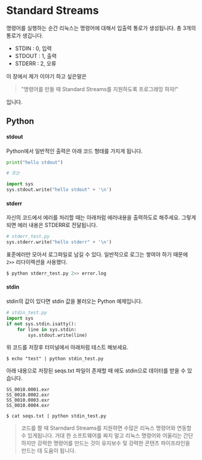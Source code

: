 # Standard Streams
명령어를 실행하는 순간 리눅스는 명령어에 대해서 입출력 통로가 생성됩니다.
총 3개의 통로가 생깁니다.

- STDIN : 0, 입력
- STDOUT : 1, 출력
- STDERR : 2, 오류

이 장에서 제가 이야기 하고 싶은말은

> "명령어를 만들 때 Standard Streams를 지원하도록 프로그래밍 하자!"

입니다.

## Python
#### stdout
Python에서 일반적인 출력은 아래 코드 형태를 가지게 됩니다.
```python
print("hello stdout")

# 또는

import sys
sys.stdout.write("hello stdout" + '\n')
```
#### stderr
자신의 코드에서 에러를 처리할 때는 아래처럼 에러내용을 출력하도로 해주세요.
그렇게 되면 에러 내용은 STDERR로 전달됩니다.
```python
# stderr_test.py
sys.stderr.write("hello stderr" + '\n')
```

표준에러만 모아서 로그파일로 남길 수 있다.
일반적으로 로그는 쌓여야 하기 때문에 `2>>` 리다이렉션을 사용했다.
```bash
$ python stderr_test.py 2>> error.log
```

#### stdin
stdin의 값이 있다면 stdin 값을 불러오는 Python 예제입니다.
```python
# stdin_test.py
import sys
if not sys.stdin.isatty():
	for line in sys.stdin:
		sys.stdout.write(line)
```
위 코드를 저장후 터미널에서 아래처럼 테스트 해보세요.
```
$ echo "test" | python stdin_test.py
```

아래 내용으로 저장된 seqs.txt 파일이 존재할 때 에도 stdin으로 데이터를 받을 수 있습니다.
```
SS_0010.0001.exr
SS_0010.0002.exr
SS_0010.0003.exr
SS_0010.0004.exr
```

```
$ cat seqs.txt | python stdin_test.py
```

> 코드를 짤 때 Starndard Streams를 지원하면 수많은 리눅스 명령어와 연동할 수 있게됩니다. 거대 한 소프트웨어를 짜지 말고 리눅스 명령어와 어울리는 간단하지만 강력한 명령어를 만드는 것이 유지보수 및 강력한 콘텐츠 파이프라인을 만드는 데 도움이 됩니다.